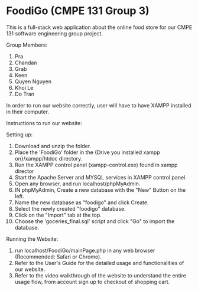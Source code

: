 # FoodiGo (CMPE 131 Group 3) 
This is a full-stack web application about the online food store for our CMPE 131 software engineering group project. 

Group Members: 
1. Pra
2. Chandan
3. Grab
4. Keen
5. Quyen Nguyen
6. Khoi Le
7. Do Tran

In order to run our website correctly, user will have to have XAMPP installed in their computer.

Instructions to run our website:

Setting up:
  1. Download and unzip the folder.
  2. Place the 'FoodiGo' folder in the {Drive you installed xampp on}/xampp/htdoc directory.
  3. Run the XAMPP control panel (xampp-control.exe) found in xampp director
  4. Start the Apache Server and MYSQL services in XAMPP control panel.
  5. Open any browser, and run localhost/phpMyAdmin.
  6. IN phpMyAdmin, Create a new database with the "New" Button on the left.
  7. Name the new database as "foodigo" and click Create.
  8. Select the newly created "foodigo" database.
  8. Click on the "Import" tab at the top.
  9. Choose the 'goceries_final.sql' script and click "Go" to import the database.
  
Running the Website:
  1. run localhost/FoodiGo/mainPage.php in any web browser (Recommended: Safari or Chrome).
  2. Refer to the User's Guide for the detailed usage and functionalities of our website. 
  3. Refer to the video walkthrough of the website to understand the entire usage flow, from 
     account sign up to checkout of shopping cart.

